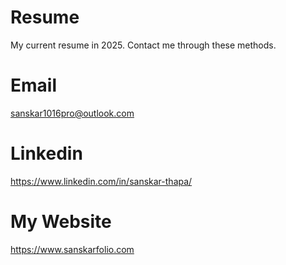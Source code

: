 # Resume
My current resume in 2025. Contact me through these methods.
# Email
sanskar1016pro@outlook.com
# Linkedin
https://www.linkedin.com/in/sanskar-thapa/
# My Website
https://www.sanskarfolio.com

